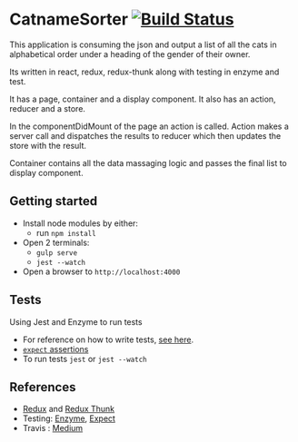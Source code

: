 # CatnameSorter  [![Build Status](https://travis-ci.org/poojaagarwal1009/CatnameSorter.svg?branch=master)](https://travis-ci.org/poojaagarwal1009/CatnameSorter)

This application is consuming the json and output a list of all the cats in alphabetical order under a heading of the gender of their owner.

Its written in react, redux, redux-thunk along with testing in enzyme and test.

It has a page, container and a display component. It also has an action, reducer and a store.

In the componentDidMount of the page an action is called. Action makes a server call and dispatches the results to reducer which then updates the store with the result.

Container contains all the data massaging logic and passes the final list to display component.

## Getting started
- Install node modules by either:
   - run `npm install`
- Open 2 terminals: 
  - `gulp serve`
  - `jest --watch`
- Open a browser to `http://localhost:4000`

## Tests
Using Jest and Enzyme to run tests
- For reference on how to write tests, [see here](https://github.com/reactjs/redux/blob/master/docs/recipes/WritingTests.md).
- [`expect` assertions](https://facebook.github.io/jest/docs/en/expect.html)
- To run tests `jest` or `jest --watch`

## References 
- [Redux](https://redux.js.org/docs/basics/UsageWithReact.html) and [Redux Thunk](https://github.com/gaearon/redux-thunk)
- Testing: [Enzyme](http://airbnb.io/enzyme/), [Expect](https://facebook.github.io/jest/docs/en/expect.html)
- Travis : [Medium](https://medium.com/quick-code/from-zero-to-deployed-with-react-travisci-and-surge-9be99350cf8b)
